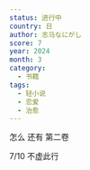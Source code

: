 ```yaml
---
status: 进行中
country: 日
author: 志马なにがし
score: 7
year: 2024
month: 3
category:
  - 书籍
tags:
  - 轻小说
  - 恋爱
  - 治愈
---
```

怎么 还有 第二卷

7/10 不虚此行
